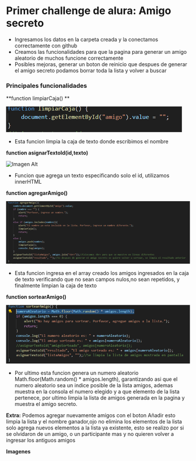 # Primer challenge de alura: Amigo secreto
- Ingresamos los datos en la carpeta creada y la conectamos correctamente con github
- Creamos las funcionalidades para que la pagina para generar un amigo aleatorio de muchos funcione correctamente
- Posibles mejoras, generar un boton de reinicio que despues de generar el amigo secreto podamos borrar toda la lista y volver a buscar
### Principales funcionalidades
**function limpiarCaja() **

![Imagen Alt](https://github.com/vikdir134/challenge-amigo-secreto/blob/83f53da569104f754c8291d0bacc88d5931ea127/Captura%20de%20pantalla%202025-07-24%20131005.png)
- Esta funcion limpia la caja de texto donde escribimos el nombre

**function asignarTextoId(id,texto)**

![Imagen Alt]()
- Funcion que agrega un texto especificando solo el id, utilizamos innerHTML

**function agregarAmigo()**

![Imagen Alt[]()](https://github.com/vikdir134/challenge-amigo-secreto/blob/0423b0d31f48785bbb3d7ca87386c9fd4c7d9e5f/Captura%20de%20pantalla%202025-07-24%20131013.png)
- Esta funcion ingresa en el array creado los amigos ingresados en la caja de texto verificando que no sean campos nulos,no sean repetidos, y finalmente limpian la caja de texto

**function sortearAmigo()**

![Imagen Alt](https://github.com/vikdir134/challenge-amigo-secreto/blob/0aaaf753ead64e942bf72d2891675006e1a49f5a/Captura%20de%20pantalla%202025-07-24%20131016.png)
- Por ultimo esta funcion genera un numero aleatorio Math.floor(Math.random() * amigos.length), garantizando asi que el numero aleatorio sea un indice posible de la lista amigos, ademas muestra en la consola el numero elegido y a que elemento de la lista pertenece, por ultimo limpia la lista de amigos generada en la pagina y muestra el amigo secreto.

**Extra:**
Podemos agregar nuevamente amigos con el boton Añadir esto limpia la lista y el nombre ganador,ojo no elimina los elementos de la lista solo agrega nuevos elementos a la lista ya existente, esto se realizo por si se olvidaron de un amigo, o un participante mas y no quieren volver a ingresar los antiguos amigos
 
 **Imagenes**
 
